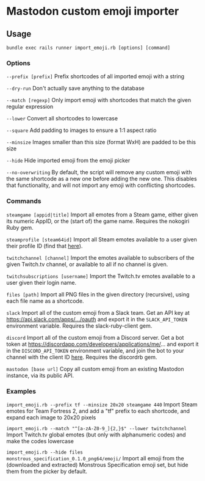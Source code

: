 # Mastodon custom emoji importer

## Usage
`bundle exec rails runner import_emoji.rb [options] [command]`

### Options
`--prefix [prefix]`
	Prefix shortcodes of all imported emoji with a string

`--dry-run`
	Don't actually save anything to the database

`--match [regexp]`
	Only import emoji with shortcodes that match the given regular
	expression

`--lower`
	Convert all shortcodes to lowercase

`--square`
	Add padding to images to ensure a 1:1 aspect ratio

`--minsize`
	Images smaller than this size (format WxH) are padded to be this
	size

`--hide`
	Hide imported emoji from the emoji picker

`--no-overwriting`
	By default, the script will remove any custom emoji with the
	same shortcode as a new one before adding the new one. This
	disables that functionality, and will not import any
	emoji with conflicting shortcodes.

### Commands
`steamgame [appid|title]`
	Import all emotes from a Steam game, either given its numeric
	AppID, or the (start of) the game name. Requires the nokogiri
	Ruby gem.

`steamprofile [steam64id]`
	Import all Steam emotes available to a user given their profile
	ID (find that [here](http://steamid.co/)).

`twitchchannel [channel]`
	Import the emotes available to subscribers of the given Twitch.tv
	channel, or available to all if no channel is given.

`twitchsubscriptions [username]`
	Import the Twitch.tv emotes available to a user given their login
	name.

`files [path]`
	Import all PNG files in the given directory (recursive), using
	each file name as a shortcode.

`slack`
	Import all of the custom emoji from a Slack team. Get an API key
	at https://api.slack.com/apps/.../oauth and export it in the
	`SLACK_API_TOKEN` environment variable. Requires the
	slack-ruby-client gem.

`discord`
	Import all of the custom emoji from a Discord server. Get a bot
	token at https://discordapp.com/developers/applications/me/...
	and export it in the `DISCORD_API_TOKEN` environment variable, and
	join the bot to your channel with the client ID
	[here](https://discordapi.com/permissions.html#1073741824).
	Requires the discordrb gem.

`mastodon [base url]`
	Copy all custom emoji from an existing Mastodon instance, via
	its public API.

### Examples
`import_emoji.rb --prefix tf --minsize 20x20 steamgame 440`
	Import Steam emotes for Team Fortress 2, and add a "tf" prefix to
	each shortcode, and expand each image to 20x20 pixels

`import_emoji.rb --match "^[a-zA-Z0-9_]{2,}$" --lower twitchchannel`
	Import Twitch.tv global emotes (but only with alphanumeric codes)
	and make the codes lowercase

`import_emoji.rb --hide files monstrous_specification_0.1.0_png64/emoji/`
	Import all emoji from the (downloaded and extracted) Monstrous
	Specification emoji set, but hide them from the picker by default.

